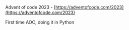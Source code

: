Advent of code 2023 - [https://adventofcode.com/2023](https://adventofcode.com/2023)

First time AOC, doing it in Python